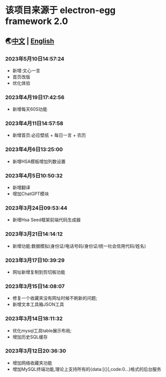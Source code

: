 # 该项目来源于 electron-egg framework 2.0
## 🌏[中文](https://www.yuque.com/u34495/mivcfg) | [English](https://www.yuque.com/u34495/ee-doc) 
### 2023年5月10日14:57:24
- 新增:文心一言
- 首页改版
- 优化体验

### 2023年4月19日17:42:56
- 新增每天60S功能

### 2023年4月11日14:57:58
- 新增首页:必应壁纸 + 每日一言 + 农历

### 2023年4月6日13:25:00
- 新增HSA模板增加列数设置

### 2023年4月5日10:50:32
- 新增翻译
- 增加ChatGPT模块

### 2023年3月24日09:53:44
- 新增Hsa Seed框架前端代码生成器

### 2023年3月21日14:14:12
- 新增功能:数据模拟(身份证/电话号码/身份证/统一社会信用代码/姓名)

### 2023年3月17日10:39:29
- 网址新增复制到剪切板功能

### 2023年3月15日14:08:07
- 修复一个收藏夹没有网址时候不刷新的问题;
- 新增文本工具箱JSON工具

### 2023年3月14日18:11:32
- 优化mysql工具table展示布局;
- 增加历史SQL缓存

### 2023年3月12日20:36:30
- 增加网络收藏夹功能
- 增加MySQL终端功能,理论上支持所有的{data:[{}],code:0...}格式的后台服务

